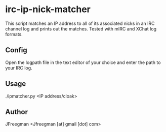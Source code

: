 irc-ip-nick-matcher
===================

This script matches an IP address to all of its associated nicks in an IRC channel log
and prints out the matches. Tested with mIRC and XChat log formats.

Config
------
Open the logpath file in the text editor of your choice and enter the path to your IRC log.

Usage
-----
./ipmatcher.py <IP address/cloak>

Author
------
JFreegman <Jfreegman [at] gmail [dot] com>
